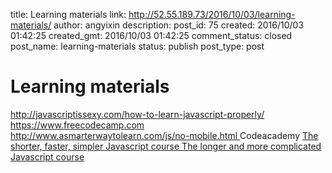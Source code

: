 title: Learning materials
link: http://52.55.189.73/2016/10/03/learning-materials/
author: angyixin
description: 
post_id: 75
created: 2016/10/03 01:42:25
created_gmt: 2016/10/03 01:42:25
comment_status: closed
post_name: learning-materials
status: publish
post_type: post

# Learning materials

<http://javascriptissexy.com/how-to-learn-javascript-properly/> <https://www.freecodecamp.com> [http://www.asmarterwaytolearn.com/js/no-mobile.html ](http://www.asmarterwaytolearn.com/js/no-mobile.html) Codeacademy [The shorter, faster, simpler Javascript course ](https://www.codecademy.com/learn/learn-javascript)[The longer and more complicated Javascript course](https://www.codecademy.com/learn/javascript)